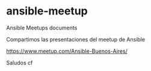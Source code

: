 # ansible-meetup
Ansible Meetups documents

Compartimos las presentaciones del meetup de Ansible

https://www.meetup.com/Ansible-Buenos-Aires/

Saludos
cf
